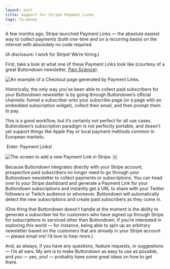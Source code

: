 ```yaml
---
layout: post
title: Support for Stripe Payment Links
tags: fa-money
---
```

A few months ago, Stripe launched Payment Links — the absolute easiest way to collect payments (both one-time and on a recurring basis) on the internet with absolutely no code required.

(A disclosure: I work for Stripe! We’re hiring.)

First, take a look at what one of these Payment Links look like (courtesy of a great Buttondown newsletter, [Pain Science](https://www.painscience.com/)):

![An example of a Checkout page generated by Payment Links.](https://i.ibb.co/yhxRHzn/PainSci.png)

Historically, the only way you’ve been able to collect paid subscribers for your Buttondown newsletter is by going through Buttondown’s official channels: funnel a subscriber onto your subscribe page (or a page with an embedded subscription widget), collect their email, and then prompt them to pay.

This is a good workflow, but it’s certainly not perfect for all use cases. Buttondown’s subscription paradigm is not perfectly portable, and doesn’t yet support things like Apple Pay or local payment methods common in European markets.

 Enter: Payment Links!

![The screen to add a new Payment Link in Stripe.](https://i.ibb.co/7V7MMrF/Payment-page.png)
￼

Because Buttondown integrates directly with your Stripe account, prospective paid subscribers no longer need to go through your Buttondown newsletter to collect payments or subscriptions. You can head over to your Stripe dashboard and generate a Payment Link for your Buttondown subscriptions and instantly get a URL to share with your Twitter followers or Twitch audience or whomever. Buttondown will automatically detect the new subscriptions and create paid subscribers as they come in.

(One thing that Buttondown doesn’t handle at the moment is the ability to generate a subscriber list for customers who have signed up through Stripe for subscriptions to serviced other than Buttondown. If you’re interested in exploring this world — for instance, being able to spin up an arbitrary newsletter based on the customers that are already in your Stripe account — please email me! I’d love to hear more.)

And, as always, if you have any questions, feature requests, or suggestions — I’m all ears. My aim is to make Buttondown as easy to use as possible, and you — yes, you! — probably have some great ideas on how to get there.
